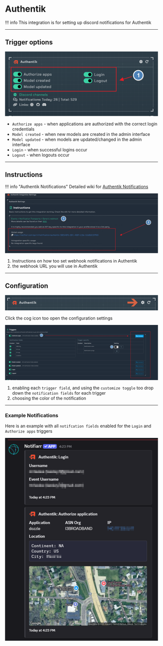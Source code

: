 # Authentik

!!! info
     This integration is for setting up discord notifications for Authentik

---

## Trigger options

![trigger-channels.png](../../assets/screenshots/integrations/authentik/triggers-channels.png)

- `Authorize apps` - when applications are authorized with the correct login credentials
- `Model created` - when new models are created in the admin interface
- `Model updated` - when models are updated/changed in the admin interface
- `Login` - when successful logins occur
- `Logout` - when logouts occur

---

## Instructions

!!! info "Authentik Notifications"
     Detailed wiki for [Authentik Notifications](https://docs.goauthentik.io/docs/sys-mgmt/events/notifications)

![instructions.png](../../assets/screenshots/integrations/authentik/instructions.png)

1. Instructions on how too set webhook notifications in Authentik
2. the webhook URL you will use in Authentik

---

## Configuration

![open-configuration.png](../../assets/screenshots/integrations/authentik/open-configuration.png)

Click the cog icon too open the configuration settings

![configuration.png](../../assets/screenshots/integrations/authentik/configuration.png)

1. enabling each `trigger field`, and using the `customize toggle` too drop down the `notification fields` for each trigger
2. choosing the color of the notification

---

### Example Notifications

Here is an example with all `notifcation fields` enabled for the `Login` and `Authorize apps` triggers

![example.png](../../assets/screenshots/integrations/authentik/example.png)
